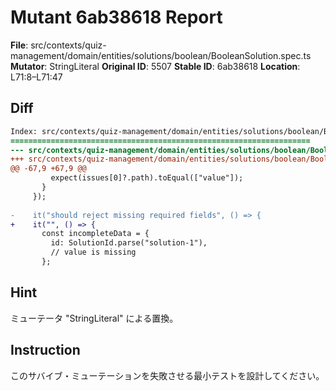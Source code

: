 # Mutant 6ab38618 Report

**File**: src/contexts/quiz-management/domain/entities/solutions/boolean/BooleanSolution.spec.ts
**Mutator**: StringLiteral
**Original ID**: 5507
**Stable ID**: 6ab38618
**Location**: L71:8–L71:47

## Diff

```diff
Index: src/contexts/quiz-management/domain/entities/solutions/boolean/BooleanSolution.spec.ts
===================================================================
--- src/contexts/quiz-management/domain/entities/solutions/boolean/BooleanSolution.spec.ts	original
+++ src/contexts/quiz-management/domain/entities/solutions/boolean/BooleanSolution.spec.ts	mutated #5507
@@ -67,9 +67,9 @@
         expect(issues[0]?.path).toEqual(["value"]);
       }
     });
 
-    it("should reject missing required fields", () => {
+    it("", () => {
       const incompleteData = {
         id: SolutionId.parse("solution-1"),
         // value is missing
       };
```

## Hint

ミューテータ "StringLiteral" による置換。

## Instruction

このサバイブ・ミューテーションを失敗させる最小テストを設計してください。
